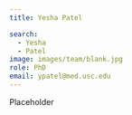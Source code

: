 ```yaml
---
title: Yesha Patel

search:
  - Yesha 
  - Patel
image: images/team/blank.jpg
role: PhD
email: ypatel@med.usc.edu
---
```


Placeholder
